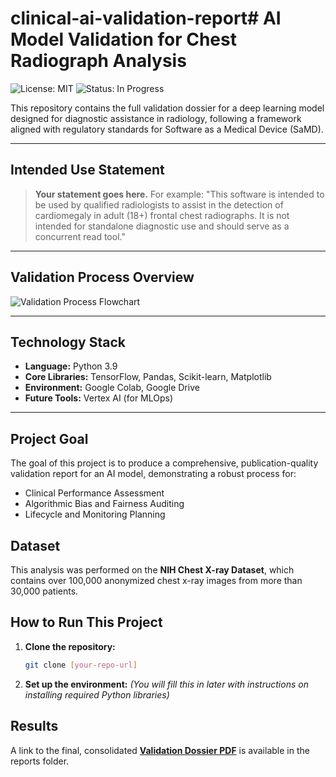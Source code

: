 # clinical-ai-validation-report# AI Model Validation for Chest Radiograph Analysis

![License: MIT](https://img.shields.io/badge/License-MIT-yellow.svg)
![Status: In Progress](https://img.shields.io/badge/Status-In%20Progress-blue.svg)

This repository contains the full validation dossier for a deep learning model designed for diagnostic assistance in radiology, following a framework aligned with regulatory standards for Software as a Medical Device (SaMD).

---

## Intended Use Statement

> **Your statement goes here.** For example: "This software is intended to be used by qualified radiologists to assist in the detection of cardiomegaly in adult (18+) frontal chest radiographs. It is not intended for standalone diagnostic use and should serve as a concurrent read tool."

---

## Validation Process Overview

![Validation Process Flowchart](images/validation_flowchart.png)


---

## Technology Stack
* **Language:** Python 3.9
* **Core Libraries:** TensorFlow, Pandas, Scikit-learn, Matplotlib
* **Environment:** Google Colab, Google Drive
* **Future Tools:** Vertex AI (for MLOps)

---

## Project Goal

The goal of this project is to produce a comprehensive, publication-quality validation report for an AI model, demonstrating a robust process for:
* Clinical Performance Assessment
* Algorithmic Bias and Fairness Auditing
* Lifecycle and Monitoring Planning

## Dataset

This analysis was performed on the **NIH Chest X-ray Dataset**, which contains over 100,000 anonymized chest x-ray images from more than 30,000 patients.

## How to Run This Project

1.  **Clone the repository:**
    ```bash
    git clone [your-repo-url]
    ```
2.  **Set up the environment:**
    *(You will fill this in later with instructions on installing required Python libraries)*

## Results

A link to the final, consolidated **[Validation Dossier PDF](./reports/validation_report_final.pdf)** is available in the reports folder.

